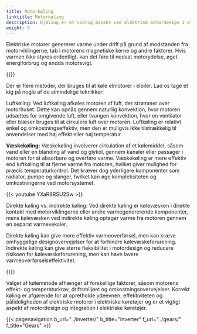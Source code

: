 ```yaml
---
title: Motorkøling
linktitle: Motorkøling
description: Kjøling er et viktig aspekt ved elektrisk motordesign i elektriske kjøretøy (EV) for å sikre optimal ytelse, effektivitet og pålitelighet.
weight: 5
---
```

<!-- markdownlint-disable MD033 -->
Elektriske motorer genererer varme under drift på grund af modstanden fra motorviklingerne, tab i motorens magnetiske kerne og andre faktorer. Hvis varmen ikke styres ordentligt, kan det føre til nedsat motorydelse, øget energiforbrug og endda motorsvigt.

{{<evkxdisplayaddarticle />}}

Der er flere metoder, der bruges til at køle elmotorer i elbiler. Lad os tage et kig på nogle af de almindelige teknikker:

Luftkøling: Ved luftkøling afkøles motoren af ​​luft, der strømmer over motorhuset. Dette kan opnås gennem naturlig konvektion, hvor motoren udsættes for omgivende luft, eller tvungen konvektion, hvor en ventilator eller blæser bruges til at cirkulere luft over motoren. Luftkøling er relativt enkel og omkostningseffektiv, men den er muligvis ikke tilstrækkelig til anvendelser med høj effekt eller høj temperatur.

**Væskekøling:** Væskekøling involverer cirkulation af et kølemiddel, såsom vand eller en blanding af vand og glykol, gennem kanaler eller passager i motoren for at absorbere og overføre varme. Væskekøling er mere effektiv end luftkøling til at fjerne varme fra motoren, hvilket giver mulighed for præcis temperaturkontrol. Det kræver dog yderligere komponenter som radiator, pumpe og slanger, hvilket kan øge kompleksiteten og omkostningerne ved motorsystemet.

{{< youtube YXaR8RSU2Sw >}}

Direkte køling vs. indirekte køling: Ved direkte køling er kølevæsken i direkte kontakt med motorviklingerne eller andre varmegenererende komponenter, mens kølevæsken ved indirekte køling optager varme fra motoren gennem en separat varmeveksler.

Direkte køling kan give mere effektiv varmeoverførsel, men kan kræve omhyggelige designovervejelser for at forhindre kølevæskeforurening. Indirekte køling kan give større fleksibilitet i motordesign og reducere risikoen for kølevæskeforurening, men kan have lavere varmeoverførselseffektivitet.

{{<evkxdisplayaddarticle />}}

Valget af kølemetode afhænger af forskellige faktorer, såsom motorens effekt- og temperaturkrav, driftsmiljøet og omkostningsovervejelser. Korrekt køling er afgørende for at opretholde ydeevnen, effektiviteten og pålideligheden af ​​elektriske motorer i elektriske køretøjer og er et vigtigt aspekt af motordesign og integration i elektriske køretøjer.


{{< pagenavigation b_url="../inverter/" b_title="Inverter" f_url="../gears/" f_title="Gears" >}}